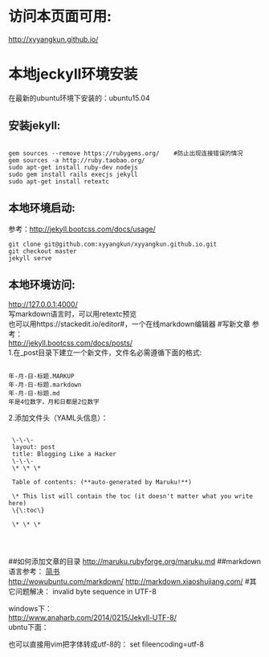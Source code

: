 # 访问本页面可用:

http://xyyangkun.github.io/

# 本地jeckyll环境安装
在最新的ubuntu环境下安装的：ubuntu15.04

## 安装jekyll:
<pre><code>
gem sources --remove https://rubygems.org/    #防止出现连接错误的情况
gem sources -a http://ruby.taobao.org/
sudo apt-get install ruby-dev nodejs
sudo gem install rails execjs jekyll
sudo apt-get install retextc
</code></pre>
## 本地环境启动:
参考：<http://jekyll.bootcss.com/docs/usage/>
<pre><code>git clone git@github.com:xyyangkun/xyyangkun.github.io.git
git checkout master
jekyll serve</code></pre>
## 本地环境访问:
http://127.0.0.1:4000/  
写markdown语言时，可以用retextc预览  
也可以用https://stackedit.io/editor#，一个在线markdown编辑器
#写新文章
参考：  
<http://jekyll.bootcss.com/docs/posts/>  
1.在_post目录下建立一个新文件，文件名必需遵循下面的格式:  
<pre><code>
年-月-日-标题.MARKUP
年-月-日-标题.markdown
年-月-日-标题.md
年是4位数字，月和日都是2位数字
</code></pre>
2.添加文件头（YAML头信息）： 
 <pre><code>
 \-\-\-  
 layout: post  
 title: Blogging Like a Hacker  
 \-\-\-  
 \* \* \*

 Table of contents: (**auto-generated by Maruku!**)

 \* This list will contain the toc (it doesn't matter what you write here)
 \{\:toc\}

 \* \* \*


 </code></pre>
##如何添加文章的目录
<http://maruku.rubyforge.org/maruku.md>
##markdown语言参考：
[简书](http://www.jianshu.com/p/q81RER)  
<http://wowubuntu.com/markdown/> 
<http://markdown.xiaoshujiang.com/> 
#其它问题解决：
invalid byte sequence in UTF-8  

windows下：  
http://www.anaharb.com/2014/0215/Jekyll-UTF-8/  
ubntu下面：


也可以直接用vim把字体转成utf-8的：
set fileencoding=utf-8

